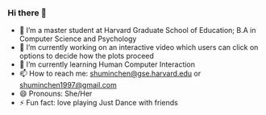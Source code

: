 ### Hi there 👋

- 👯 I’m a master student at Harvard Graduate School of Education; B.A in Computer Science and Psychology
- 🔭 I’m currently working on an interactive video which users can click on options to decide how the plots proceed
- 🌱 I’m currently learning Human Computer Interaction
- 📫 How to reach me: shuminchen@gse.harvard.edu or shuminchen1997@gmail.com
- 😄 Pronouns: She/Her
- ⚡ Fun fact: love playing Just Dance with friends

